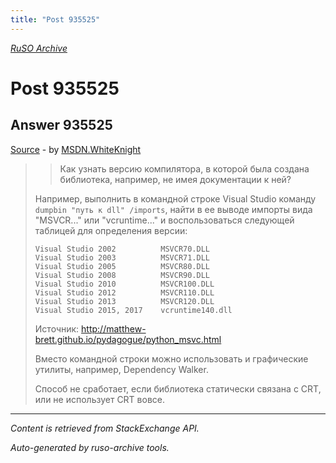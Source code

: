 ```yaml
---
title: "Post 935525"
---
```

<p><i><a href="https://github.com/MSDN-WhiteKnight/ruso-archive/">RuSO Archive</a></i></p>
<h1>Post 935525</h1>
<h2>Answer 935525</h2>
<p><a href="https://ru.stackoverflow.com/a/935525/">Source</a> - by <a href="https://ru.stackoverflow.com/users/240512/msdn-whiteknight">MSDN.WhiteKnight</a></p>
<blockquote>
<blockquote>
  <p>Как узнать версию компилятора, в которой была создана библиотека, например, не имея документации к ней?</p>
</blockquote>

<p>Например, выполнить в командной строке Visual Studio команду <code>dumpbin "путь к dll" /imports</code>, найти в ее выводе импорты вида "MSVCR..." или "vcruntime..." и воспользоваться следующей таблицей для определения версии:</p>

<pre class="lang-none prettyprint-override"><code>Visual Studio 2002          MSVCR70.DLL 
Visual Studio 2003          MSVCR71.DLL 
Visual Studio 2005          MSVCR80.DLL 
Visual Studio 2008          MSVCR90.DLL 
Visual Studio 2010          MSVCR100.DLL
Visual Studio 2012          MSVCR110.DLL    
Visual Studio 2013          MSVCR120.DLL    
Visual Studio 2015, 2017    vcruntime140.dll
</code></pre>

<p>Источник: <a href="http://matthew-brett.github.io/pydagogue/python_msvc.html" rel="nofollow noreferrer">http://matthew-brett.github.io/pydagogue/python_msvc.html</a></p>

<p>Вместо командной строки можно использовать и графические утилиты, например, Dependency Walker.</p>

<p>Способ не сработает, если библиотека статически связана с CRT, или не использует CRT вовсе.</p>

</blockquote>
<hr/>
<p><i>Content is retrieved from StackExchange API. </i></p>
<p><i>Auto-generated by ruso-archive tools. </i></p>
